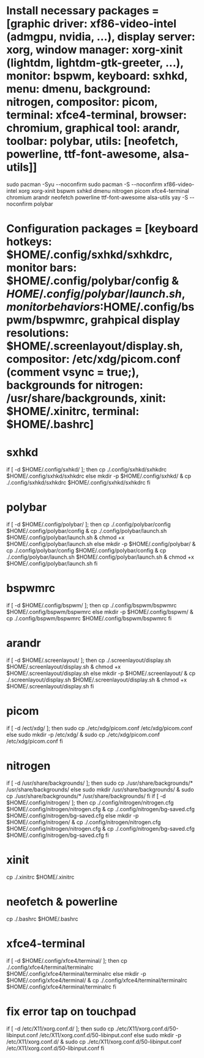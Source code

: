 # Install necessary packages = [graphic driver: xf86-video-intel (admgpu, nvidia, ...), display server: xorg, window manager: xorg-xinit (lightdm, lightdm-gtk-greeter, ...), monitor: bspwm, keyboard: sxhkd, menu: dmenu, background: nitrogen, compositor: picom, terminal: xfce4-terminal, browser: chromium, graphical tool: arandr, toolbar: polybar, utils: [neofetch, powerline, ttf-font-awesome, alsa-utils]]
sudo pacman -Syu --noconfirm
sudo pacman -S --noconfirm xf86-video-intel xorg xorg-xinit bspwm sxhkd dmenu nitrogen picom xfce4-terminal chromium arandr neofetch powerline ttf-font-awesome alsa-utils
yay -S --noconfirm polybar

# Configuration packages = [keyboard hotkeys: $HOME/.config/sxhkd/sxhkdrc, monitor bars: $HOME/.config/polybar/config & $HOME/.config/polybar/launch.sh, monitor behaviors:$HOME/.config/bspwm/bspwmrc, grahpical display resolutions: $HOME/.screenlayout/display.sh, compositor: /etc/xdg/picom.conf (comment vsync = true;), backgrounds for nitrogen: /usr/share/backgrounds, xinit: $HOME/.xinitrc, terminal: $HOME/.bashrc]
# sxhkd
if [ -d $HOME/.config/sxhkd/ ]; then
	cp ./.config/sxhkd/sxhkdrc $HOME/.config/sxhkd/sxhkdrc
else
	mkdir -p $HOME/.config/sxhkd/ &
	cp ./.config/sxhkd/sxhkdrc $HOME/.config/sxhkd/sxhkdrc
fi
# polybar
if [ -d $HOME/.config/polybar/ ]; then
	cp ./.config/polybar/config $HOME/.config/polybar/config &
	cp ./.config/polybar/launch.sh $HOME/.config/polybar/launch.sh &
	chmod +x $HOME/.config/polybar/launch.sh
else
	mkdir -p $HOME/.config/polybar/ &
	cp ./.config/polybar/config $HOME/.config/polybar/config &
	cp ./.config/polybar/launch.sh $HOME/.config/polybar/launch.sh &
	chmod +x $HOME/.config/polybar/launch.sh
fi
# bspwmrc
if [ -d $HOME/.config/bspwm/ ]; then
	cp ./.config/bspwm/bspwmrc $HOME/.config/bspwm/bspwmrc
else
	mkdir -p $HOME/.config/bspwm/ &
	cp ./.config/bspwm/bspwmrc $HOME/.config/bspwm/bspwmrc
fi
# arandr
if [ -d $HOME/.screenlayout/ ]; then
	cp ./.screenlayout/display.sh $HOME/.screenlayout/display.sh &
	chmod +x $HOME/.screenlayout/display.sh
else
	mkdir -p $HOME/.screenlayout/ &
	cp ./.screenlayout/display.sh $HOME/.screenlayout/display.sh &
	chmod +x $HOME/.screenlayout/display.sh
fi
# picom
if [ -d /ect/xdg/ ]; then
	sudo cp ./etc/xdg/picom.conf /etc/xdg/picom.conf
else
	sudo mkdir -p /etc/xdg/ &
	sudo cp ./etc/xdg/picom.conf /etc/xdg/picom.conf
fi
# nitrogen
if [ -d /usr/share/backgrounds/ ]; then
	sudo cp ./usr/share/backgrounds/* /usr/share/backgrounds/
else
	sudo mkdir /usr/share/backgrounds/ &
	sudo cp ./usr/share/backgrounds/* /usr/share/backgrounds/
fi
if [ -d $HOME/.config/nitrogen/ ]; then
	cp ./.config/nitrogen/nitrogen.cfg $HOME/.config/nitrogen/nitrogen.cfg &
	cp ./.config/nitrogen/bg-saved.cfg $HOME/.config/nitrogen/bg-saved.cfg
else
	mkdir -p $HOME/.config/nitrogen/ &
	cp ./.config/nitrogen/nitrogen.cfg $HOME/.config/nitrogen/nitrogen.cfg &
	cp ./.config/nitrogen/bg-saved.cfg $HOME/.config/nitrogen/bg-saved.cfg
fi
# xinit
cp ./.xinitrc $HOME/.xinitrc
# neofetch & powerline
cp ./.bashrc $HOME/.bashrc
# xfce4-terminal
if [ -d $HOME/.config/xfce4/terminal/ ]; then
	cp ./.config/xfce4/terminal/terminalrc $HOME/.config/xfce4/terminal/terminalrc
else
	mkdir -p $HOME/.config/xfce4/terminal/ &
	cp ./.config/xfce4/terminal/terminalrc $HOME/.config/xfce4/terminal/terminalrc
fi
# fix error tap on touchpad
if [ -d /etc/X11/xorg.conf.d/ ]; then
	sudo cp ./etc/X11/xorg.conf.d/50-libinput.conf /etc/X11/xorg.conf.d/50-libinput.conf
else
	sudo mkdir -p /etc/X11/xorg.conf.d/ &
	sudo cp ./etc/X11/xorg.conf.d/50-libinput.conf /etc/X11/xorg.conf.d/50-libinput.conf
fi
